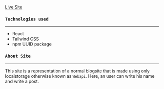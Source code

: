 [Live Site](https://localstorageblog.netlify.app/)

### `Technologies used`

---

- React
- Tailwind CSS
- npm UUID package

### `About Site`

---

This site is a representation of a normal blogsite that is made using only localstorage otherwise known as `Webapi`. Here, an user can write his name and write a post.

